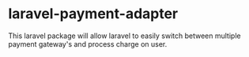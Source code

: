 # laravel-payment-adapter
This laravel package will allow laravel to easily switch between multiple payment gateway's and process charge on user.
